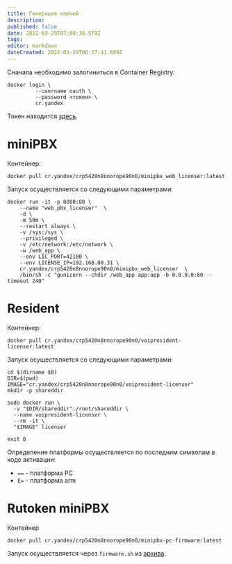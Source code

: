 ```yaml
---
title: Генерация ключей
description: 
published: false
date: 2022-03-29T07:08:38.579Z
tags: 
editor: markdown
dateCreated: 2022-03-29T06:37:41.889Z
---
```


Сначала необходимо залогиниться в Container Registry:
```
docker login \
         --username oauth \
         --password <токен> \
         cr.yandex
```
Токен находится [здесь](https://oauth.yandex.ru/authorize?response_type=token&client_id=1a6990aa636648e9b2ef855fa7bec2fb).
# miniPBX
Контейнер:
```
docker pull cr.yandex/crp5420n8nnorope90n0/minipbx_web_licenser:latest
```
Запуск осуществляется со следующими параметрами:
```
docker run -it -p 8080:80 \
    --name "web_pbx_licenser"  \
    -d \
    -m 50m \
    --restart always \
    -v /sys:/sys \
    --privileged \
    -v /etc/network:/etc/network \
    -w /web_app \
    --env LIC_PORT=42100 \
    --env LICENSE_IP=192.168.88.31 \
    cr.yandex/crp5420n8nnorope90n0/minipbx_web_licenser  \
    /bin/sh -c "gunicorn --chdir /web_app app:app -b 0.0.0.0:80 --timeout 240"
```

# Resident
Контейнер:
```
docker pull cr.yandex/crp5420n8nnorope90n0/voipresident-licenser:latest
```
Запуск осуществляется со следующими параметрами:
```
cd $(dirname $0)
DIR=$(pwd)
IMAGE="cr.yandex/crp5420n8nnorope90n0/voipresident-licenser"
mkdir -p shareddir

sudo docker run \
  -v "$DIR/shareddir":/root/shareddir \
  --name voipresident-licenser \
  --rm -it \
  "$IMAGE" licenser

exit 0
```
Определение платформы осуществляется по последним символам в коде активации:
- `==` - платформа PC
- `E=` - платформа arm

# Rutoken miniPBX
Контейнер
```
docker pull cr.yandex/crp5420n8nnorope90n0/minipbx-pc-firmware:latest
```
Запуск осуществляется через `firmware.sh` из [архива](https://cdn.discordapp.com/attachments/692665979142012978/954279112590127124/minipbx-pc-firmware.tar.gz).


